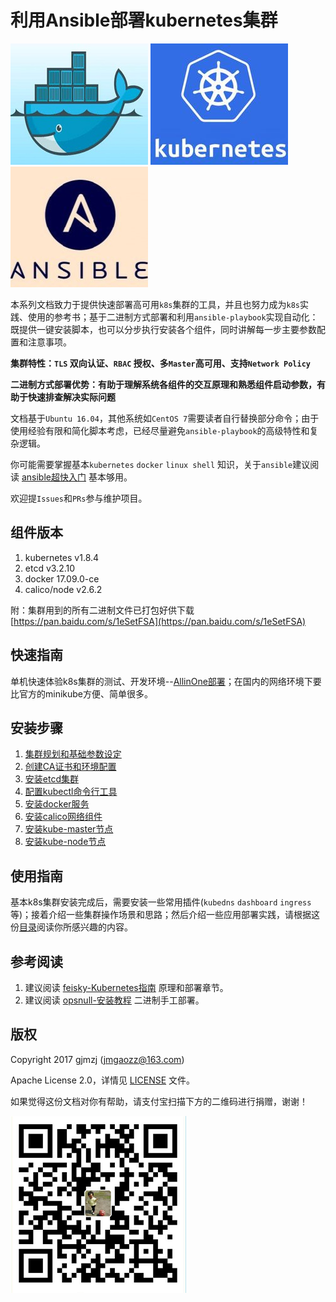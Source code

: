 # 利用Ansible部署kubernetes集群

![docker](./pics/docker.jpg) ![kube](./pics/kube.jpg) ![ansible](./pics/ansible.jpg)

本系列文档致力于提供快速部署高可用`k8s`集群的工具，并且也努力成为`k8s`实践、使用的参考书；基于二进制方式部署和利用`ansible-playbook`实现自动化：既提供一键安装脚本，也可以分步执行安装各个组件，同时讲解每一步主要参数配置和注意事项。

**集群特性：`TLS` 双向认证、`RBAC` 授权、多`Master`高可用、支持`Network Policy`**

**二进制方式部署优势：有助于理解系统各组件的交互原理和熟悉组件启动参数，有助于快速排查解决实际问题**

文档基于`Ubuntu 16.04`，其他系统如`CentOS 7`需要读者自行替换部分命令；由于使用经验有限和简化脚本考虑，已经尽量避免`ansible-playbook`的高级特性和复杂逻辑。

你可能需要掌握基本`kubernetes` `docker` `linux shell` 知识，关于`ansible`建议阅读 [ansible超快入门](http://weiweidefeng.blog.51cto.com/1957995/1895261) 基本够用。

欢迎提`Issues`和`PRs`参与维护项目。

## 组件版本

1. kubernetes	v1.8.4
1. etcd		v3.2.10
1. docker	17.09.0-ce
1. calico/node	v2.6.2

附：集群用到的所有二进制文件已打包好供下载 [https://pan.baidu.com/s/1eSetFSA](https://pan.baidu.com/s/1eSetFSA)

## 快速指南

单机快速体验k8s集群的测试、开发环境--[AllinOne部署](docs/quickStart.md)；在国内的网络环境下要比官方的minikube方便、简单很多。

## 安装步骤

1. [集群规划和基础参数设定](docs/00-集群规划和基础参数设定.md)
1. [创建CA证书和环境配置](docs/01-创建CA证书和环境配置.md)
1. [安装etcd集群](docs/02-安装etcd集群.md)
1. [配置kubectl命令行工具](docs/03-配置kubectl命令行工具.md)
1. [安装docker服务](docs/04-安装docker服务.md)
1. [安装calico网络组件](docs/05-安装calico网络组件.md)
1. [安装kube-master节点](docs/06-安装kube-master节点.md)
1. [安装kube-node节点](docs/07-安装kube-node节点.md)

## 使用指南

基本k8s集群安装完成后，需要安装一些常用插件(`kubedns` `dashboard` `ingress`等)；接着介绍一些集群操作场景和思路；然后介绍一些应用部署实践，请根据这份[目录](docs/guide/index.md)阅读你所感兴趣的内容。

## 参考阅读

1. 建议阅读 [feisky-Kubernetes指南](https://github.com/feiskyer/kubernetes-handbook/blob/master/SUMMARY.md) 原理和部署章节。
1. 建议阅读 [opsnull-安装教程](https://github.com/opsnull/follow-me-install-kubernetes-cluster) 二进制手工部署。

## 版权

Copyright 2017 gjmzj (jmgaozz@163.com)

Apache License 2.0，详情见 [LICENSE](LICENSE) 文件。

如果觉得这份文档对你有帮助，请支付宝扫描下方的二维码进行捐赠，谢谢！

![donate](./pics/alipay.png) 
